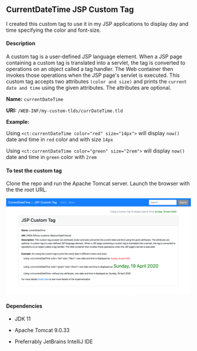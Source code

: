 ## CurrentDateTime JSP Custom Tag

I created this custom tag to use it in my JSP applications to display day and time specifying the color and font-size.

#### Description
A custom tag is a user-defined JSP language element. When a JSP page containing a custom tag is translated into a servlet, the tag is converted to operations on an object called a tag handler. The Web container then invokes those operations when the JSP page's servlet is executed. This custom tag accepts two attributes `(color and size)` and prints the `current date and time` using the given attributes. The attributes are optional. 

__Name:__ `currentDateTime`

**URI:** `/WEB-INF/my-custom-tlds/currDateTime.tld`

**Example:** 

Using `<ct:currentDateTime color="red" size="14px">` will display `now()` date and time in `red` color and with size `14px`

Using `<ct:currentDateTime color="green" size="2rem">` will display `now()` date and time in `green` color with `2rem`


#### To test the custom tag
Clone the repo and run the Apache Tomcat server. Launch the browser with the the root URL.

![current-date-time-custom-tag](./web/WEB-INF/images/jsp-custom-tag-landing-page.png)

#### Dependencies
- JDK 11

- Apache Tomcat 9.0.33

- Preferrably JetBrains IntelliJ IDE



